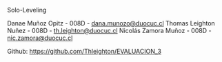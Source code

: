 Solo-Leveling

Danae Muñoz Opitz - 008D - dana.munozo@duocuc.cl
Thomas Leighton Nuñez - 008D - th.leighton@duocuc.cl
Nicolás Zamora Muñoz - 008D - nic.zamora@duocuc.cl

Github: https://github.com/Thleighton/EVALUACION_3
